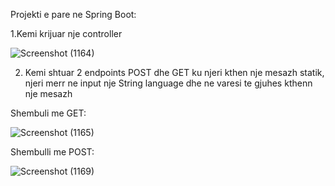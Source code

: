 Projekti e pare ne Spring Boot:

1.Kemi krijuar nje controller

![Screenshot (1164)](https://github.com/user-attachments/assets/1f407717-ce1b-44a6-bf7c-05d2ef7e9b75)

2. Kemi shtuar 2 endpoints POST dhe GET ku njeri kthen nje mesazh statik, njeri merr ne input nje 
String language dhe ne varesi te gjuhes kthenn nje mesazh

Shembuli me GET:

![Screenshot (1165)](https://github.com/user-attachments/assets/dc5a6122-7f34-45e1-9567-6ef71f5d9693)

Shembulli me POST:

![Screenshot (1169)](https://github.com/user-attachments/assets/c9fca751-aaf5-423b-a17b-5861109c89c9)



